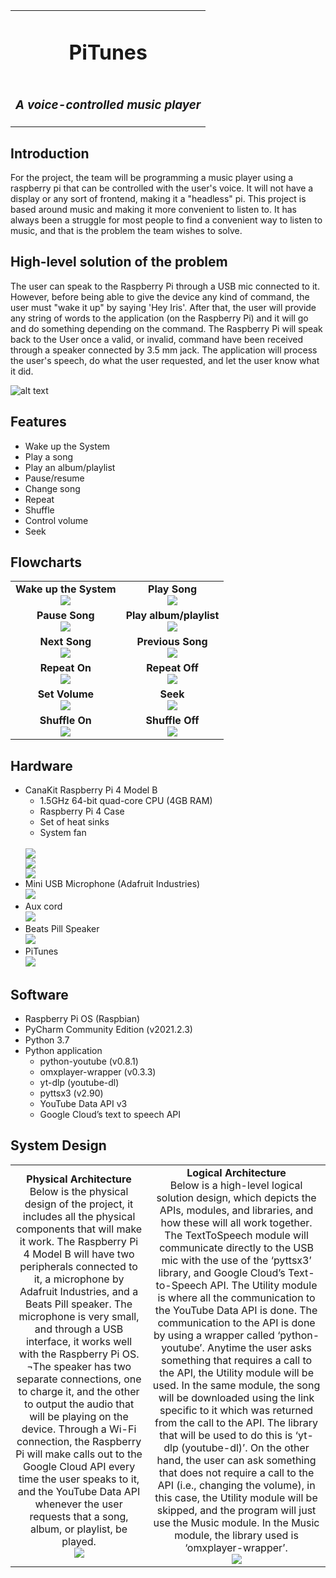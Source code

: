 <table>
    <tr>
        <td align="center"><h1>PiTunes</h1></td>
    </tr>
    <tr>
        <td align="center" colspan="3"><h3><i>A voice-controlled music player</i></h3></td>
    </tr>
</table>

Introduction
--------------------------------
For the project, the team will be programming a music player using a raspberry pi that can be controlled with the user's voice. It will not have a display or any sort of frontend, making it a "headless" pi. This project is based around music and making it more convenient to listen to. It has always been a struggle for most people to find a convenient way to listen to music, and that is the problem the team wishes to solve. 

High-level solution of the problem
--------------------------------
The user can speak to the Raspberry Pi through a USB mic connected to it. However, before being able to give the device any kind of command, the user must "wake it up" by saying 'Hey Iris'. After that, the user will provide any string of words to the application (on the Raspberry Pi) and it will go and do something depending on the command. The Raspberry Pi will speak back to the User once a valid, or invalid, command have been received through a speaker connected by 3.5 mm jack. The application will process the user's speech, do what the user requested, and let the user know what it did. 

![alt text](https://github.com/Ivan-RC/PiTunesPortfolio/blob/main/images/highlevelsolution.PNG)

Features
--------------------------------
- Wake up the System
- Play a song
- Play an album/playlist
- Pause/resume
- Change song
- Repeat
- Shuffle
- Control volume
- Seek

Flowcharts
---------------------------------
<table>
    <tr>
        <td align="center"><b>Wake up the System</b><br/><img src="https://github.com/Ivan-RC/PiTunesPortfolio/blob/main/images/wakeup.PNG"/></td>
        <td align="center"><b>Play Song</b><br/><img src="https://github.com/Ivan-RC/PiTunesPortfolio/blob/main/images/playsong.PNG"/></td>
    </tr>
    <tr>
        <td align="center"><b>Pause Song</b><br/><img src="https://github.com/Ivan-RC/PiTunesPortfolio/blob/main/images/pausesong.PNG"/></td>
        <td align="center"><b>Play album/playlist</b><br/><img src="https://github.com/Ivan-RC/PiTunesPortfolio/blob/main/images/playalbumplaylist.PNG"/></td>
    </tr>
    <tr>
        <td align="center"><b>Next Song</b><br/><img src="https://github.com/Ivan-RC/PiTunesPortfolio/blob/main/images/next.PNG"/></td>
        <td align="center"><b>Previous Song</b><br/><img src="https://github.com/Ivan-RC/PiTunesPortfolio/blob/main/images/previous.PNG"/></td>
    </tr>
    <tr>
        <td align="center"><b>Repeat On</b><br/><img src="https://github.com/Ivan-RC/PiTunesPortfolio/blob/main/images/repeaton.PNG"/></td>
        <td align="center"><b>Repeat Off</b><br/><img src="https://github.com/Ivan-RC/PiTunesPortfolio/blob/main/images/repeatoff.PNG"/></td>
    </tr>
    <tr>
        <td align="center"><b>Set Volume</b><br/><img src="https://github.com/Ivan-RC/PiTunesPortfolio/blob/main/images/setvolume.PNG"/></td>
        <td align="center"><b>Seek</b><br/><img src="https://github.com/Ivan-RC/PiTunesPortfolio/blob/main/images/setposition.PNG"/></td>
    </tr>
    <tr>
        <td align="center"><b>Shuffle On</b><br/><img src="https://github.com/Ivan-RC/PiTunesPortfolio/blob/main/images/shuffleon.PNG"/></td>
        <td align="center"><b>Shuffle Off</b><br/><img src="https://github.com/Ivan-RC/PiTunesPortfolio/blob/main/images/shuffleoff.PNG"/></td>
    </tr>
</table>

Hardware
--------------------------------
- CanaKit Raspberry Pi 4 Model B
    - 1.5GHz 64-bit quad-core CPU (4GB RAM)
    - Raspberry Pi 4 Case
    - Set of heat sinks
    - System fan
    <br>
    <img src="https://github.com/Ivan-RC/PiTunesPortfolio/blob/main/images/RaspberryPi.jpg"/></td><br>
    <img src="https://github.com/Ivan-RC/PiTunesPortfolio/blob/main/images/RaspberryPiPorts1.jpg"/></td><br>
    <img src="https://github.com/Ivan-RC/PiTunesPortfolio/blob/main/images/RaspberryPorts2.jpg"/></td><br>
- Mini USB Microphone (Adafruit Industries)
    <br>
    <img src="https://github.com/Ivan-RC/PiTunesPortfolio/blob/main/images/Microphone.jpg"/></td>
- Aux cord
    <br>
    <img src="https://github.com/Ivan-RC/PiTunesPortfolio/blob/main/images/AuxCord.jpg"/></td>
- Beats Pill Speaker
    <br>
    <img src="https://github.com/Ivan-RC/PiTunesPortfolio/blob/main/images/Pill.jpg"/></td>
- PiTunes
    <br>
    <img src="https://github.com/Ivan-RC/PiTunesPortfolio/blob/main/images/PiTunes.jpg"/></td>

Software
--------------------------------
- Raspberry Pi OS (Raspbian)
- PyCharm Community Edition (v2021.2.3)
- Python 3.7
- Python application
    - python-youtube (v0.8.1)
    - omxplayer-wrapper (v0.3.3)
    - yt-dlp (youtube-dl)
    - pyttsx3 (v2.90)
    - YouTube Data API v3
    - Google Cloud’s text to speech API

System Design
---------------------------------
<table>
    <tr>
        <td align="center"><b>Physical Architecture</b><br>
            Below is the physical design of the project, it includes all the physical components that will make it work. The Raspberry Pi 4 Model B will have two peripherals connected to it, a microphone by Adafruit Industries, and a Beats Pill speaker. The microphone is very small, and through a USB interface, it works well with the Raspberry Pi OS. ¬The speaker has two separate connections, one to charge it, and the other to output the audio that will be playing on the device. Through a Wi-Fi connection, the Raspberry Pi will make calls out to the Google Cloud API every time the user speaks to it, and the YouTube Data API whenever the user requests that a song, album, or playlist, be played. 
            <br/><img src="https://github.com/Ivan-RC/PiTunesPortfolio/blob/main/images/physicaldiagram.PNG"/></td>
        <td align="center"><b>Logical Architecture</b><br>
            Below is a high-level logical solution design, which depicts the APIs, modules, and libraries, and how these will all work together. The TextToSpeech module will communicate directly to the USB mic with the use of the ‘pyttsx3’ library, and Google Cloud’s Text-to-Speech API. The Utility module is where all the communication to the YouTube Data API is done. The communication to the API is done by using a wrapper called ‘python-youtube’. Anytime the user asks something that requires a call to the API, the Utility module will be used. In the same module, the song will be downloaded using the link specific to it which was returned from the call to the API. The library that will be used to do this is ‘yt-dlp (youtube-dl)’. On the other hand, the user can ask something that does not require a call to the API (i.e., changing the volume), in this case, the Utility module will be skipped, and the program will just use the Music module. In the Music module, the library used is ‘omxplayer-wrapper’. 
            <br/><img src="https://github.com/Ivan-RC/PiTunesPortfolio/blob/main/images/logicaldiagram.PNG"/></td>
    </tr>
</table>

